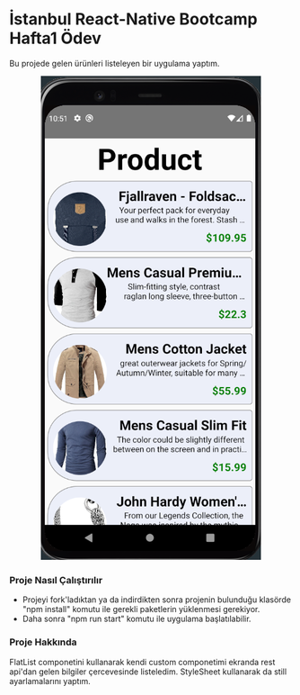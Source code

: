 # İstanbul React-Native Bootcamp Hafta1 Ödev

Bu projede gelen ürünleri listeleyen bir uygulama yaptım.
<p align="center">
  <img src="screenshot.png" alt="Recipe Card"/>
</p>

### Proje Nasıl Çalıştırılır

- Projeyi fork'ladıktan ya da indirdikten sonra projenin bulunduğu klasörde "npm install" komutu ile gerekli paketlerin yüklenmesi gerekiyor.
- Daha sonra "npm run start" komutu ile uygulama başlatılabilir.

### Proje Hakkında

FlatList componetini kullanarak kendi custom componetimi ekranda rest api'dan gelen bilgiler çercevesinde listeledim. StyleSheet kullanarak da still ayarlamalarını yaptım.

